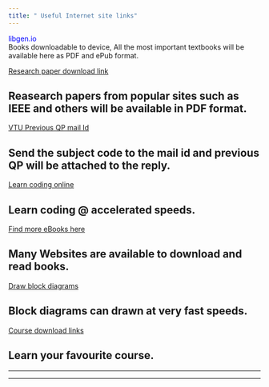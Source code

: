 ```yaml
---
title: " Useful Internet site links"
---
```

<font color=blue>
<a href="https://libgen.is/"></a>libgen.io<br>
</font>
Books downloadable to device,
All the most important textbooks will be available here as PDF and ePub format. 

<a href="https://sci-hub.tw">Research paper download link</a><br>
## Reasearch papers from popular sites such as IEEE and others will be available in PDF format.
<a href="library@vtu.ac.in">VTU Previous QP mail Id</a>
<br>
## Send the subject code to the mail id and previous QP will be attached to the reply.
<a href="https://www.w3schools.com">Learn coding online</a>
<br>
## Learn coding @ accelerated speeds. 
<a href="https://unblocked-pw.github.io/">Find more eBooks here</a><br>
## Many Websites are available to download and read books.
<a href="https://www.draw.io">Draw block diagrams</a><br>
## Block diagrams can drawn at very fast speeds.
<a href="https://www.freecoursesonline.me/?1">Course download links</a><br>
## Learn your favourite course.

<hr>
<hr>
